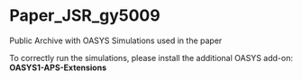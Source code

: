 # Paper_JSR_gy5009
Public Archive with OASYS Simulations used in the paper

To correctly run the simulations, please install the additional OASYS add-on: **OASYS1-APS-Extensions** 
